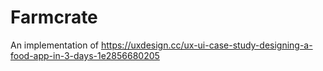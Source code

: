 # Farmcrate
An implementation of https://uxdesign.cc/ux-ui-case-study-designing-a-food-app-in-3-days-1e2856680205
